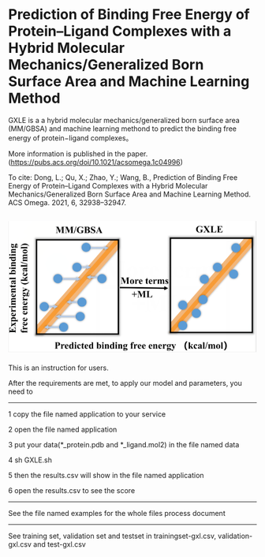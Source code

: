 # Prediction of Binding Free Energy of Protein–Ligand Complexes with a Hybrid Molecular Mechanics/Generalized Born Surface Area and Machine Learning Method
GXLE is a a hybrid molecular mechanics/generalized born surface area (MM/GBSA) and machine learning methond to predict the binding free energy of protein−ligand complexes。


More information is published in the paper.(https://pubs.acs.org/doi/10.1021/acsomega.1c04996)

To cite:
Dong, L.; Qu, X.; Zhao, Y.; Wang, B., Prediction of Binding Free Energy of Protein–Ligand Complexes with a Hybrid Molecular Mechanics/Generalized Born Surface Area and Machine Learning Method. ACS Omega. 2021, 6, 32938–32947.

![image](https://github.com/LinaDongXMU/GXLE/blob/main/TOC.png)
---------------------------------------------------------------------------------------------------------------------------------------------

This is an instruction for users.

After the requirements are met, to apply our model and parameters, you need to

---------------------------------------------------------------------------------------------------------------------------------------------

1 copy the file named application to your service

2 open the file named application

3 put your data(*_protein.pdb and *_ligand.mol2) in the file named data

4 sh GXLE.sh

5 then the results.csv will show in the file named application

6 open the results.csv to see the score

---------------------------------------------------------------------------------------------------------------------------------------------

See  the file named examples for the whole files process document

---------------------------------------------------------------------------------------------------------------------------------------------
See training set, validation set and testset in trainingset-gxl.csv, validation-gxl.csv and test-gxl.csv
